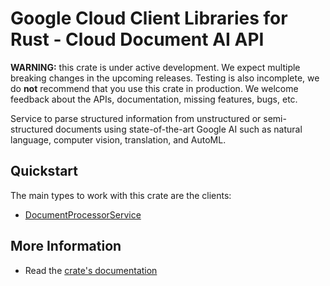 # Google Cloud Client Libraries for Rust - Cloud Document AI API

<!-- Code generated by sidekick. DO NOT EDIT. -->

**WARNING:** this crate is under active development. We expect multiple breaking
changes in the upcoming releases. Testing is also incomplete, we do **not**
recommend that you use this crate in production. We welcome feedback about the
APIs, documentation, missing features, bugs, etc.

Service to parse structured information from unstructured or
semi-structured documents using state-of-the-art Google AI such as natural
language, computer vision, translation, and AutoML.

## Quickstart

The main types to work with this crate are the clients:

* [DocumentProcessorService](https://docs.rs/google-cloud-documentai-v1/latest/google_cloud_documentai_v1/client/struct.DocumentProcessorService.html)

## More Information

* Read the [crate's documentation](https://docs.rs/google-cloud-documentai-v1/latest/google-cloud-documentai-v1)
